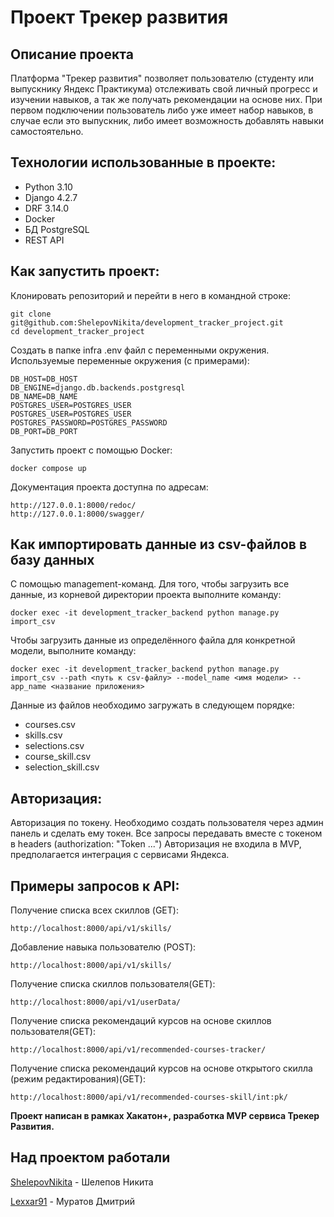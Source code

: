 # Проект Трекер развития
## Описание проекта

Платформа "Трекер развития" позволяет пользователю (студенту или выпускнику Яндекс Практикума) отслеживать свой личный прогресс и изучении навыков, а так же получать рекомендации на основе них. При первом подключении пользователь либо уже имеет набор навыков, в случае если это выпускник, либо имеет возможность добавлять навыки самостоятельно.


## Технологии использованные в проекте:
* Python 3.10
* Django 4.2.7
* DRF 3.14.0
* Docker
* БД PostgreSQL
* REST API

## Как запустить проект:

Клонировать репозиторий и перейти в него в командной строке:

    git clone git@github.com:ShelepovNikita/development_tracker_project.git
    cd development_tracker_project


Cоздать в папке infra .env файл с переменными окружения.
Используемые переменные окружения (с примерами):

    DB_HOST=DB_HOST
    DB_ENGINE=django.db.backends.postgresql
    DB_NAME=DB_NAME
    POSTGRES_USER=POSTGRES_USER
    POSTGRES_USER=POSTGRES_USER
    POSTGRES_PASSWORD=POSTGRES_PASSWORD
    DB_PORT=DB_PORT

Запустить проект с помощью Docker:

    docker compose up

Документация проекта доступна по адресам:

    http://127.0.0.1:8000/redoc/
    http://127.0.0.1:8000/swagger/


## Как импортировать данные из csv-файлов в базу данных

С помощью management-команд. Для того, чтобы загрузить все данные, из корневой директории проекта выполните команду:

    docker exec -it development_tracker_backend python manage.py import_csv

Чтобы загрузить данные из определённого файла для конкретной модели, выполните команду:

    docker exec -it development_tracker_backend python manage.py import_csv --path <путь к csv-файлу> --model_name <имя модели> --app_name <название приложения>

Данные из файлов необходимо загружать в следующем порядке:

* courses.csv
* skills.csv
* selections.csv
* course_skill.csv
* selection_skill.csv

## Авторизация:

Авторизация по токену. Необходимо создать пользователя через админ панель и сделать ему токен. Все запросы передавать вместе с токеном в headers (authorization: "Token ...")
Авторизация не входила в MVP, предполагается интеграция с сервисами Яндекса.

## Примеры запросов к API:

Получение списка всех скиллов (GET):

    http://localhost:8000/api/v1/skills/

Добавление навыка пользователю (POST):

    http://localhost:8000/api/v1/skills/

Получение списка скиллов пользователя(GET):

    http://localhost:8000/api/v1/userData/

Получение списка рекомендаций курсов на основе скиллов пользователя(GET):

    http://localhost:8000/api/v1/recommended-courses-tracker/

Получение списка рекомендаций курсов на основе открытого скилла (режим редактирования)(GET):

    http://localhost:8000/api/v1/recommended-courses-skill/int:pk/


**Проект написан в рамках Хакатон+, разработка MVP сервиса Трекер Развития.**


## Над проектом работали

[ShelepovNikita](https://github.com/ShelepovNikita) - Шелепов Никита

[Lexxar91](https://github.com/Lexxar91) - Муратов Дмитрий
